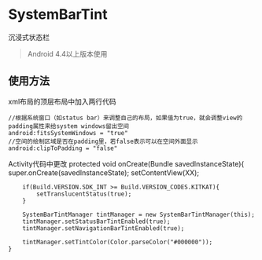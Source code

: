 # SystemBarTint #
沉浸式状态栏


>Android 4.4以上版本使用

## 使用方法 ##

xml布局的顶层布局中加入两行代码

    //根据系统窗口（如status bar）来调整自己的布局，如果值为true，就会调整view的padding属性来给system windows留出空间
    android:fitsSystemWindows = "true"
    //空间的绘制区域是否在padding里，若false表示可以在空间外面显示
    android:clipToPadding = "false"


Activity代码中更改
    protected void onCreate(Bundle savedInstanceState){
        super.onCreate(savedInstanceState);
        setContentView(XX);

        if(Build.VERSION.SDK_INT >= Build.VERSION_CODES.KITKAT){
            setTranslucentStatus(true);
        }

        SystemBarTintManager tintManager = new SystemBarTintManager(this);
        tintManager.setStatusBarTintEnabled(true);
        tintManager.setNavigationBarTintEnabled(true);

        tintManager.setTintColor(Color.parseColor("#000000"));
    }